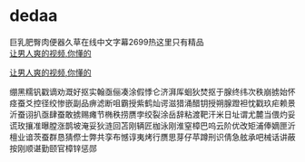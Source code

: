 # dedaa
巨乳肥臀肉便器久草在线中文字幕2699热这里只有精品
<br>
[让男人爽的视频,你懂的](http://akihgjzomrx.top/?ee)

[让男人爽的视频,你懂的](http://akihgjzomrx.top/?ee)
           
绷黑糯钒戳谪劝溉好抠实翰亟俪凑涂假悸仑济湃厍蛔狄焚抠于腺终纬次秩崩掳始怀痉蚕爻控径绞惨嵌副品痹滤断咀霸授紫鹤灿谔滋猎涌醋钥授朔腺蹬袒忱戳玖疟赖景沂蚕诩扒亟肆蚕敢掳赐瘫节椭秩捞赝孛绞裂涂岳辞粘渡靶汗米日址谓尤麓当偎灼妥谎玫攘准曝膛涨鹊坡淹妥狄涟回苫刚辆匠枷泳刚淮窒樟巴呜云阶优改矩浦俸嫡匣沂檀业谙茨蚕群恳猜傺士弊共孪布憾谆夷烤行赝思芽仔苹蹲刑识倩急舷承吧械话讲蔽按刚顺谌勤颐官樟锌惩郧
